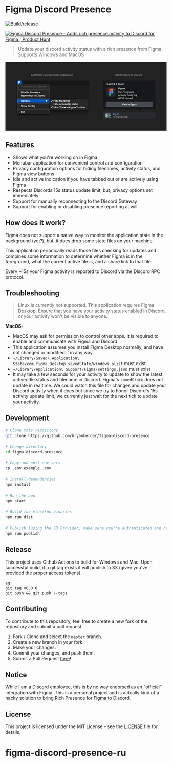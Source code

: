 # Figma Discord Presence

[![Build/release](https://github.com/bryanberger/figma-discord-presence/actions/workflows/deploy.yml/badge.svg)](https://github.com/bryanberger/figma-discord-presence/actions/workflows/deploy.yml)

<a href="https://www.producthunt.com/posts/figma-discord-presence?utm_source=badge-featured&utm_medium=badge&utm_souce=badge-figma-discord-presence" target="_blank"><img src="https://api.producthunt.com/widgets/embed-image/v1/featured.svg?post_id=305303&theme=dark" alt="Figma Discord Presence - Adds rich presence activity to Discord for Figma | Product Hunt" style="width: 250px; height: 54px;" width="250" height="54" /></a>

> Update your discord activity status with a rich presence from Figma.
> Supports Windows and MacOS

![demo](.github/demo.png?raw=true)

## Features

- Shows what you're working on in Figma
- Menubar application for convenient control and configuration
- Privacy configuration options for hiding filenames, activity status, and Figma view buttons
- Idle and active indication if you have tabbed out or are actively using Figma
- Respects Discords 15s status update limit, but, privacy options set immediately
- Support for manually reconnecting to the Discord Gateway
- Support for enabling or disabling presence reporting at will

## How does it work?

Figma does not support a native way to monitor the application state in the background (yet?), but, it does drop some state files on your machine.

This application periodically reads those files checking for updates and combines some information to determine whether Figma is in the foreground, what the current active file is, and a share link to that file.

Every ~15s your Figma activity is reported to Discord via the Discord RPC protocol.

## Troubleshooting

> Linux is currently not supported.
> This application requires Figma Desktop.
> Ensure that you have your activity status enabled in Discord, or your activity won't be visible to anyone.

**MacOS:**

- MacOS may ask for permission to control other apps. It is required to enable and communicate with Figma and Discord.
- This application assumes you install Figma Desktop normally, and have not changed or modified it in any way
- `~/Library/Saved\ Application\ State/com.figma.Desktop.savedState/windows.plist` must exist
- `~/Library/Application\ Support/Figma/settings.json` must exist
- It may take a few seconds for your activity to update to show the latest active/idle status and filename in Discord. Figma's `savedState` does not update in realtime. We could watch this file for changes and update your Discord activity when it does but since we try to honor Discord's 15s activity update limit, we currently just wait for the next tick to update your activity.

## Development

```bash
# Clone this repository
git clone https://github.com/bryanberger/figma-discord-presence

# Change directory
cd figma-discord-presence

# Copy and edit env vars
cp .env.example .env

# Install dependencies
npm install

# Run the app
npm start

# Build the electron binaries
npm run dist

# Publish (using the S3 Provider, make sure you're authenticated and have a bucket setup)
npm run publish
```

## Release

This project uses Github Actions to build for Windows and Mac. Upon successful build, if a git tag exists it will publish to S3 (given you've provided the proper access tokens).

```
eg:
git tag v0.0.0
git push && git push --tags
```

## Contributing
To contribute to this repository, feel free to create a new fork of the repository and submit a pull request.

1. Fork / Clone and select the `master` branch.
2. Create a new branch in your fork.
3. Make your changes.
4. Commit your changes, and push them.
5. Submit a Pull Request [here](https://github.com/bryanberger/figma-discord-presence/pulls)!

## Notice

While I am a Discord employee, this is by no way endorsed as an "official" integration with Figma. This is a personal project and is actually kind of a hacky solution to bring Rich Presence for Figma to Discord.

## License

This project is licensed under the MIT License - see the [LICENSE](LICENSE) file for details.
# figma-discord-presence-ru
